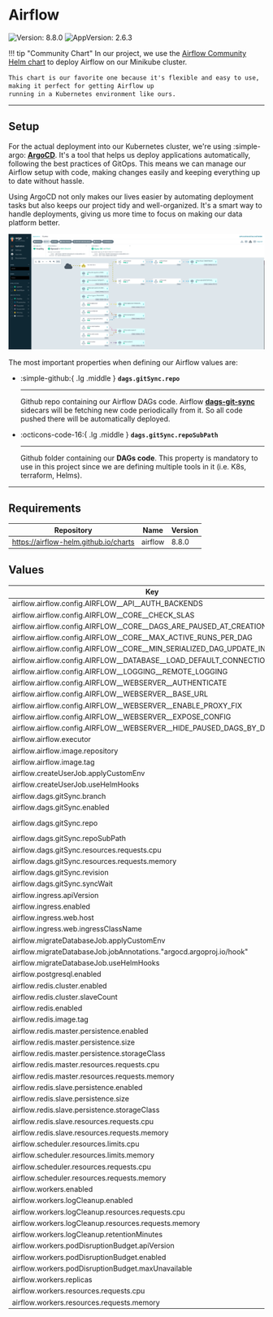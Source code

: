 # Airflow

![Version: 8.8.0](https://img.shields.io/badge/Version-8.8.0-informational?style=flat-square) ![AppVersion: 2.6.3](https://img.shields.io/badge/AppVersion-2.6.3-informational?style=flat-square)

!!! tip "Community Chart"
    In our project, we use the [Airflow Community Helm chart](https://artifacthub.io/packages/helm/airflow-helm/airflow)
    to deploy Airflow on our Minikube cluster.

    This chart is our favorite one because it's flexible and easy to use, making it perfect for getting Airflow up
    running in a Kubernetes environment like ours.

---

## Setup

For the actual deployment into our Kubernetes cluster, we're using :simple-argo: **[ArgoCD](https://argo-cd.readthedocs.io)**.
It's a tool that helps us deploy applications automatically, following the best practices of GitOps. This means we can
manage our Airflow setup with code, making changes easily and keeping everything up to date without hassle.

Using ArgoCD not only makes our lives easier by automating deployment tasks but also keeps our project tidy and
well-organized. It's a smart way to handle deployments, giving us more time to focus on making our data platform better.

![Airflow Argo deployment](../images/airflow-argocd.png)

The most important properties when defining our Airflow values are:

<div class="grid cards" markdown>

-   :simple-github:{ .lg .middle } __`dags.gitSync.repo`__

    ---

    Github repo containing our Airflow DAGs code.
    Airflow [**dags-git-sync**](https://airflow.apache.org/docs/helm-chart/stable/manage-dags-files.html#using-git-sync9)
    sidecars will be fetching new code periodically from it. So all code pushed there will be automatically deployed.

-   :octicons-code-16:{ .lg .middle } __`dags.gitSync.repoSubPath`__

    ---

    Github folder containing our **DAGs code**. This property is mandatory to use in this project since
    we are defining multiple tools in it (i.e. K8s, terraform, Helms).

</div>

---

## Requirements

| Repository | Name | Version |
|------------|------|---------|
| https://airflow-helm.github.io/charts | airflow | 8.8.0 |

## Values

| Key | Type | Default | Description |
|-----|------|---------|-------------|
| airflow.airflow.config.AIRFLOW__API__AUTH_BACKENDS | string | `"airflow.api.auth.backend.basic_auth"` |  |
| airflow.airflow.config.AIRFLOW__CORE__CHECK_SLAS | string | `"False"` |  |
| airflow.airflow.config.AIRFLOW__CORE__DAGS_ARE_PAUSED_AT_CREATION | string | `"True"` |  |
| airflow.airflow.config.AIRFLOW__CORE__MAX_ACTIVE_RUNS_PER_DAG | int | `1` |  |
| airflow.airflow.config.AIRFLOW__CORE__MIN_SERIALIZED_DAG_UPDATE_INTERVAL | int | `150` |  |
| airflow.airflow.config.AIRFLOW__DATABASE__LOAD_DEFAULT_CONNECTIONS | string | `"False"` |  |
| airflow.airflow.config.AIRFLOW__LOGGING__REMOTE_LOGGING | string | `"False"` |  |
| airflow.airflow.config.AIRFLOW__WEBSERVER__AUTHENTICATE | string | `"False"` |  |
| airflow.airflow.config.AIRFLOW__WEBSERVER__BASE_URL | string | `"https://airflow.data"` |  |
| airflow.airflow.config.AIRFLOW__WEBSERVER__ENABLE_PROXY_FIX | string | `"True"` |  |
| airflow.airflow.config.AIRFLOW__WEBSERVER__EXPOSE_CONFIG | string | `"False"` |  |
| airflow.airflow.config.AIRFLOW__WEBSERVER__HIDE_PAUSED_DAGS_BY_DEFAULT | string | `"True"` |  |
| airflow.airflow.executor | string | `"CeleryExecutor"` |  |
| airflow.airflow.image.repository | string | `"apache/airflow"` |  |
| airflow.airflow.image.tag | string | `"2.8.2-python3.10"` |  |
| airflow.createUserJob.applyCustomEnv | bool | `false` |  |
| airflow.createUserJob.useHelmHooks | bool | `false` |  |
| airflow.dags.gitSync.branch | string | `"main"` |  |
| airflow.dags.gitSync.enabled | bool | `true` |  |
| airflow.dags.gitSync.repo | string | `"https://github.com/afranzi/mini-data-platform.git"` |  |
| airflow.dags.gitSync.repoSubPath | string | `"airflow"` |  |
| airflow.dags.gitSync.resources.requests.cpu | string | `"50m"` |  |
| airflow.dags.gitSync.resources.requests.memory | string | `"64Mi"` |  |
| airflow.dags.gitSync.revision | string | `"HEAD"` |  |
| airflow.dags.gitSync.syncWait | int | `60` |  |
| airflow.ingress.apiVersion | string | `"networking.k8s.io/v1"` |  |
| airflow.ingress.enabled | bool | `true` |  |
| airflow.ingress.web.host | string | `"airflow.data"` |  |
| airflow.ingress.web.ingressClassName | string | `"nginx"` |  |
| airflow.migrateDatabaseJob.applyCustomEnv | bool | `false` |  |
| airflow.migrateDatabaseJob.jobAnnotations."argocd.argoproj.io/hook" | string | `"Sync"` |  |
| airflow.migrateDatabaseJob.useHelmHooks | bool | `false` |  |
| airflow.postgresql.enabled | bool | `true` |  |
| airflow.redis.cluster.enabled | bool | `false` |  |
| airflow.redis.cluster.slaveCount | int | `1` |  |
| airflow.redis.enabled | bool | `true` |  |
| airflow.redis.image.tag | string | `"7.2.4-debian-12-r9"` |  |
| airflow.redis.master.persistence.enabled | bool | `false` |  |
| airflow.redis.master.persistence.size | string | `"2Gi"` |  |
| airflow.redis.master.persistence.storageClass | string | `""` |  |
| airflow.redis.master.resources.requests.cpu | string | `"10m"` |  |
| airflow.redis.master.resources.requests.memory | string | `"32Mi"` |  |
| airflow.redis.slave.persistence.enabled | bool | `false` |  |
| airflow.redis.slave.persistence.size | string | `"8Gi"` |  |
| airflow.redis.slave.persistence.storageClass | string | `""` |  |
| airflow.redis.slave.resources.requests.cpu | string | `"10m"` |  |
| airflow.redis.slave.resources.requests.memory | string | `"32Mi"` |  |
| airflow.scheduler.resources.limits.cpu | string | `"1000m"` |  |
| airflow.scheduler.resources.limits.memory | string | `"1Gi"` |  |
| airflow.scheduler.resources.requests.cpu | string | `"1000m"` |  |
| airflow.scheduler.resources.requests.memory | string | `"512Mi"` |  |
| airflow.workers.enabled | bool | `true` |  |
| airflow.workers.logCleanup.enabled | bool | `true` |  |
| airflow.workers.logCleanup.resources.requests.cpu | string | `"10m"` |  |
| airflow.workers.logCleanup.resources.requests.memory | string | `"32Mi"` |  |
| airflow.workers.logCleanup.retentionMinutes | int | `21600` |  |
| airflow.workers.podDisruptionBudget.apiVersion | string | `nil` |  |
| airflow.workers.podDisruptionBudget.enabled | bool | `true` |  |
| airflow.workers.podDisruptionBudget.maxUnavailable | string | `"20%"` |  |
| airflow.workers.replicas | int | `1` |  |
| airflow.workers.resources.requests.cpu | string | `"256m"` |  |
| airflow.workers.resources.requests.memory | string | `"1Gi"` |  |
